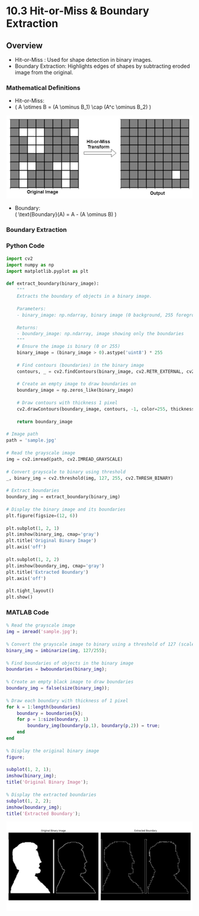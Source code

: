 # 10.3 Hit-or-Miss & Boundary Extraction


##  Overview

- Hit-or-Miss : Used for shape detection in binary images.
- Boundary Extraction: Highlights edges of shapes by subtracting eroded image from the original.



###  Mathematical Definitions

- Hit-or-Miss:  
- 
  \( A \otimes B = (A \ominus B_1) \cap (A^c \ominus B_2) \)

![alt](photows/hitormiss-1.png)

- Boundary:  
  \( \text{Boundary}(A) = A - (A \ominus B) \)




### Boundary Extraction

###  Python Code

```python
import cv2  
import numpy as np  
import matplotlib.pyplot as plt  

def extract_boundary(binary_image):
    """
    Extracts the boundary of objects in a binary image.

    Parameters:
    - binary_image: np.ndarray, binary image (0 background, 255 foreground)

    Returns:
    - boundary_image: np.ndarray, image showing only the boundaries
    """
    # Ensure the image is binary (0 or 255)
    binary_image = (binary_image > 0).astype('uint8') * 255

    # Find contours (boundaries) in the binary image
    contours, _ = cv2.findContours(binary_image, cv2.RETR_EXTERNAL, cv2.CHAIN_APPROX_SIMPLE)

    # Create an empty image to draw boundaries on
    boundary_image = np.zeros_like(binary_image)

    # Draw contours with thickness 1 pixel
    cv2.drawContours(boundary_image, contours, -1, color=255, thickness=1)

    return boundary_image

# Image path
path = 'sample.jpg'

# Read the grayscale image
img = cv2.imread(path, cv2.IMREAD_GRAYSCALE)

# Convert grayscale to binary using threshold
_, binary_img = cv2.threshold(img, 127, 255, cv2.THRESH_BINARY)

# Extract boundaries
boundary_img = extract_boundary(binary_img)

# Display the binary image and its boundaries
plt.figure(figsize=(12, 6))

plt.subplot(1, 2, 1)
plt.imshow(binary_img, cmap='gray')
plt.title('Original Binary Image')
plt.axis('off')

plt.subplot(1, 2, 2)
plt.imshow(boundary_img, cmap='gray')
plt.title('Extracted Boundary')
plt.axis('off')

plt.tight_layout()
plt.show()

```


###  MATLAB Code

```matlab
% Read the grayscale image
img = imread('sample.jpg');

% Convert the grayscale image to binary using a threshold of 127 (scaled to [0,1])
binary_img = imbinarize(img, 127/255);

% Find boundaries of objects in the binary image
boundaries = bwboundaries(binary_img);

% Create an empty black image to draw boundaries
boundary_img = false(size(binary_img));

% Draw each boundary with thickness of 1 pixel
for k = 1:length(boundaries)
    boundary = boundaries{k};
    for p = 1:size(boundary, 1)
        boundary_img(boundary(p,1), boundary(p,2)) = true;
    end
end

% Display the original binary image
figure;

subplot(1, 2, 1);
imshow(binary_img);
title('Original Binary Image');

% Display the extracted boundaries
subplot(1, 2, 2);
imshow(boundary_img);
title('Extracted Boundary');

```

![alt](photows/44BoundaryExtraction.png)
